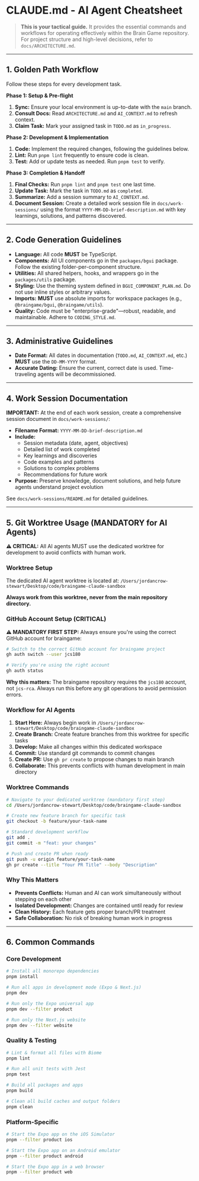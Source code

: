 # CLAUDE.md - AI Agent Cheatsheet

> **This is your tactical guide.** It provides the essential commands and workflows for operating effectively within the Brain Game repository. For project structure and high-level decisions, refer to `docs/ARCHITECTURE.md`.

---

## 1. Golden Path Workflow
Follow these steps for every development task.

**Phase 1: Setup & Pre-flight**
1.  **Sync:** Ensure your local environment is up-to-date with the `main` branch.
2.  **Consult Docs:** Read `ARCHITECTURE.md` and `AI_CONTEXT.md` to refresh context.
3.  **Claim Task:** Mark your assigned task in `TODO.md` as `in_progress`.

**Phase 2: Development & Implementation**
1.  **Code:** Implement the required changes, following the guidelines below.
2.  **Lint:** Run `pnpm lint` frequently to ensure code is clean.
3.  **Test:** Add or update tests as needed. Run `pnpm test` to verify.

**Phase 3: Completion & Handoff**
1.  **Final Checks:** Run `pnpm lint` and `pnpm test` one last time.
2.  **Update Task:** Mark the task in `TODO.md` as `completed`.
3.  **Summarize:** Add a session summary to `AI_CONTEXT.md`.
4.  **Document Session:** Create a detailed work session file in `docs/work-sessions/` using the format `YYYY-MM-DD-brief-description.md` with key learnings, solutions, and patterns discovered.

---

## 2. Code Generation Guidelines

- **Language:** All code **MUST** be TypeScript.
- **Components:** All UI components go in the `packages/bgui` package. Follow the existing folder-per-component structure.
- **Utilities:** All shared helpers, hooks, and wrappers go in the `packages/utils` package.
- **Styling:** Use the theming system defined in `BGUI_COMPONENT_PLAN.md`. Do not use inline styles or arbitrary values.
- **Imports:** **MUST** use absolute imports for workspace packages (e.g., `@braingame/bgui`, `@braingame/utils`).
- **Quality:** Code must be "enterprise-grade"—robust, readable, and maintainable. Adhere to `CODING_STYLE.md`.

---

## 3. Administrative Guidelines

- **Date Format:** All dates in documentation (`TODO.md`, `AI_CONTEXT.md`, etc.) **MUST** use the `DD-MM-YYYY` format.
- **Accurate Dating:** Ensure the current, correct date is used. Time-traveling agents will be decommissioned.

---

## 4. Work Session Documentation

**IMPORTANT:** At the end of each work session, create a comprehensive session document in `docs/work-sessions/`:

- **Filename Format:** `YYYY-MM-DD-brief-description.md`
- **Include:**
  - Session metadata (date, agent, objectives)
  - Detailed list of work completed
  - Key learnings and discoveries
  - Code examples and patterns
  - Solutions to complex problems
  - Recommendations for future work
- **Purpose:** Preserve knowledge, document solutions, and help future agents understand project evolution

See `docs/work-sessions/README.md` for detailed guidelines.

---

## 5. Git Worktree Usage (MANDATORY for AI Agents)

**⚠️ CRITICAL:** All AI agents MUST use the dedicated worktree for development to avoid conflicts with human work.

### Worktree Setup
The dedicated AI agent worktree is located at: `/Users/jordancrow-stewart/Desktop/code/braingame-claude-sandbox`

**Always work from this worktree, never from the main repository directory.**

### GitHub Account Setup (CRITICAL)
**⚠️ MANDATORY FIRST STEP:** Always ensure you're using the correct GitHub account for braingame:

```bash
# Switch to the correct GitHub account for braingame project
gh auth switch --user jcs180

# Verify you're using the right account
gh auth status
```

**Why this matters:** The braingame repository requires the `jcs180` account, not `jcs-rca`. Always run this before any git operations to avoid permission errors.

### Workflow for AI Agents
1. **Start Here:** Always begin work in `/Users/jordancrow-stewart/Desktop/code/braingame-claude-sandbox`
2. **Create Branch:** Create feature branches from this worktree for specific tasks
3. **Develop:** Make all changes within this dedicated workspace
4. **Commit:** Use standard git commands to commit changes
5. **Create PR:** Use `gh pr create` to propose changes to main branch
6. **Collaborate:** This prevents conflicts with human development in main directory

### Worktree Commands
```bash
# Navigate to your dedicated worktree (mandatory first step)
cd /Users/jordancrow-stewart/Desktop/code/braingame-claude-sandbox

# Create new feature branch for specific task
git checkout -b feature/your-task-name

# Standard development workflow
git add .
git commit -m "feat: your changes"

# Push and create PR when ready
git push -u origin feature/your-task-name
gh pr create --title "Your PR Title" --body "Description"
```

### Why This Matters
- **Prevents Conflicts:** Human and AI can work simultaneously without stepping on each other
- **Isolated Development:** Changes are contained until ready for review
- **Clean History:** Each feature gets proper branch/PR treatment
- **Safe Collaboration:** No risk of breaking human work in progress

---

## 6. Common Commands

### Core Development
```bash
# Install all monorepo dependencies
pnpm install

# Run all apps in development mode (Expo & Next.js)
pnpm dev

# Run only the Expo universal app
pnpm dev --filter product

# Run only the Next.js website
pnpm dev --filter website
```

### Quality & Testing
```bash
# Lint & format all files with Biome
pnpm lint

# Run all unit tests with Jest
pnpm test

# Build all packages and apps
pnpm build

# Clean all build caches and output folders
pnpm clean
```

### Platform-Specific
```bash
# Start the Expo app on the iOS Simulator
pnpm --filter product ios

# Start the Expo app on an Android emulator
pnpm --filter product android

# Start the Expo app in a web browser
pnpm --filter product web
```